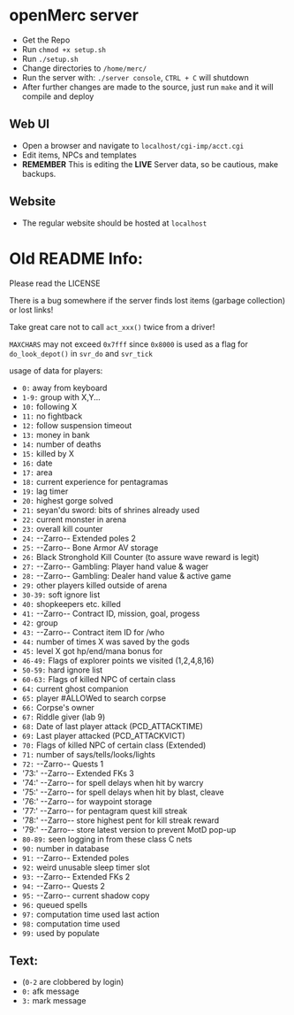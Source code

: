 # openMerc server
* Get the Repo
* Run `chmod +x setup.sh`
* Run `./setup.sh`
* Change directories to `/home/merc/`
* Run the server with: `./server console`, `CTRL + C` will shutdown
* After further changes are made to the source, just run `make` and it will compile and deploy

## Web UI
* Open a browser and navigate to `localhost/cgi-imp/acct.cgi`
* Edit items, NPCs and templates
* **REMEMBER** This is editing the **LIVE** Server data, so be cautious, make backups.

## Website
* The regular website should be hosted at `localhost`

# Old README Info:
Please read the LICENSE

There is a bug somewhere if the server finds lost items (garbage collection) or
lost links!

Take great care not to call `act_xxx()` twice from a driver!

`MAXCHARS` may not exceed `0x7fff` since `0x8000` is used as a flag for
`do_look_depot()` in `svr_do` and `svr_tick`

usage of data for players:

* `0:`      away from keyboard
* `1-9:`    group with X,Y...
* `10:`     following X
* `11:`     no fightback
* `12:`     follow suspension timeout
* `13:`     money in bank
* `14:`     number of deaths
* `15:`     killed by X
* `16:`      date
* `17:`      area
* `18:`     current experience for pentagramas
* `19:`     lag timer
* `20:`     highest gorge solved
* `21:`     seyan'du sword: bits of shrines already used
* `22:`     current monster in arena
* `23:`     overall kill counter
* `24:`     --Zarro-- Extended poles 2
* `25:`     --Zarro-- Bone Armor AV storage
* `26:`     Black Stronghold Kill Counter (to assure wave reward is legit)
* `27:`     --Zarro-- Gambling: Player hand value & wager
* `28:`     --Zarro-- Gambling: Dealer hand value & active game
* `29:`     other players killed outside of arena
* `30-39:`  soft ignore list
* `40:`     shopkeepers etc. killed
* `41:`     --Zarro-- Contract ID, mission, goal, progess
* `42:`     group
* `43:`     --Zarro-- Contract item ID for /who
* `44:`     number of times X was saved by the gods
* `45:`     level X got hp/end/mana bonus for
* `46-49:`  Flags of explorer points we visited (1,2,4,8,16)
* `50-59:`  hard ignore list
* `60-63:`  Flags of killed NPC of certain class
* `64:`     current ghost companion
* `65:`     player #ALLOWed to search corpse
* `66:`     Corpse's owner
* `67:`     Riddle giver (lab 9)
* `68:`     Date of last player attack (PCD_ATTACKTIME)
* `69:`     Last player attacked       (PCD_ATTACKVICT)
* `70:`		Flags of killed NPC of certain class (Extended)
* `71:`     number of says/tells/looks/lights
* `72:`     --Zarro-- Quests 1
* '73:'		--Zarro-- Extended FKs 3
* '74:'     --Zarro-- for spell delays when hit by warcry
* '75:'		--Zarro-- for spell delays when hit by blast, cleave
* '76:'     --Zarro-- for waypoint storage
* '77:'     --Zarro-- for pentagram quest kill streak
* '78:'     --Zarro-- store highest pent for kill streak reward
* '79:'     --Zarro-- store latest version to prevent MotD pop-up
* `80-89:`	seen logging in from these class C nets
* `90:`     number in database
* `91:`		--Zarro-- Extended poles
* `92:`     weird unusable sleep timer slot
* `93:`		--Zarro-- Extended FKs 2
* `94:`		--Zarro-- Quests 2
* `95:`		--Zarro-- current shadow copy
* `96:`     queued spells
* `97:`     computation time used last action
* `98:`     computation time used
* `99:`     used by populate

## Text:
* (`0-2` are clobbered by login)
* `0:`      afk message
* `3:`      mark message
